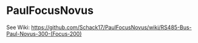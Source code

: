 # PaulFocusNovus
See Wiki:
https://github.com/Schack17/PaulFocusNovus/wiki/RS485-Bus-Paul-Novus-300-(Focus-200)

